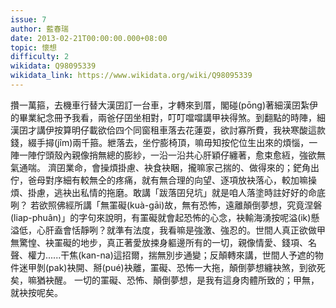 ```yaml
---
issue: 7
author: 藍春瑞
date: 2013-02-21T00:00:00.000+08:00
topic: 懷想
difficulty: 2
wikidata: Q98095339
wikidata_link: https://www.wikidata.org/wiki/Q98095339
---
```

攢一萬箍，去機車行替大漢囝訂一台車，才轉來到厝，閣碰(pōng)著細漢囝紮伊的畢業紀念冊予我看，兩爸仔囝坐相對，叮叮噹噹講甲袂得煞。到翻點的時陣，細漢囝才講伊按算明仔載欲佮四个同窗租車落去花蓮耍，欲討寡所費，我袂寒酸這款錢，綴手撏(jîm)兩千箍。紲落去，坐佇膨椅頂，嘛毋知按佗位生出來的煩惱，一陣一陣佇頭殼內親像捎無總的膨紗，一沿一沿共心肝穎仔纏著，愈束愈絚，強欲無氣通喘。
濟囝業命，會操煩掛慮、袂食袂睏，攏嘛家己揣的、做得來的；鋩角出佇，爸母對序細有較無仝的疼痛，就有無合理的向望、逐項放袂落心，較加嘛操煩、掛慮，逃袂出私情的拖磨。敢講「跋落囝兒坑」就是咱人落塗時註好好的命底咧？
若欲照佛經所講「無罣礙(kuà-gāi)故，無有恐怖，遠離顛倒夢想，究竟涅磐(liap-phuân)」的字句來說明，有罣礙就會起恐怖的心念，袂輸海湧按呢溢(ik)懸溢低，心肝盍會恬靜咧？就準有法度，我看嘛是強激、強忍的。世間人真正欲做甲無驚惶、袂罣礙的地步，真正著愛放捒身軀邊所有的一切，親像情愛、錢項、名聲、權力......干焦(kan-na)這招爾，揣無別步通變；反顛轉來講，世間人予遮的物件迷甲剝(pak)袂開、掰(pué)袂離，罣礙、恐怖一大拖，顛倒夢想纏袂煞，到欲死矣，嘛猶袂醒。
一切的罣礙、恐怖、顛倒夢想，是我有這身肉體所致的；甲無，就袂按呢矣。